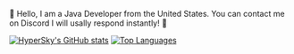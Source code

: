 👋 Hello, I am a Java Developer from the United States. You can contact me on Discord I will usally respond instantly! 👋

[![HyperSky's GitHub stats](https://github-readme-stats.vercel.app/api?username=hyperskys&count_private=true&show_icons=true&theme=dark)](https://dev.hyperskys.net/)
[![Top Languages](https://github-readme-stats.vercel.app/api/top-langs/?username=hyperskys&langs_count=8&theme=dark)](https://dev.hyperskys.net/)
